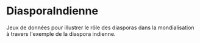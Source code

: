 # DiasporaIndienne
Jeux de données pour illustrer le rôle des diasporas dans la mondialisation à travers l'exemple de la diaspora indienne.
